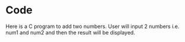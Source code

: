 # Code
Here is a C program to add two numbers. User will input 2 numbers i.e. num1 and num2 and then the result will be displayed.
